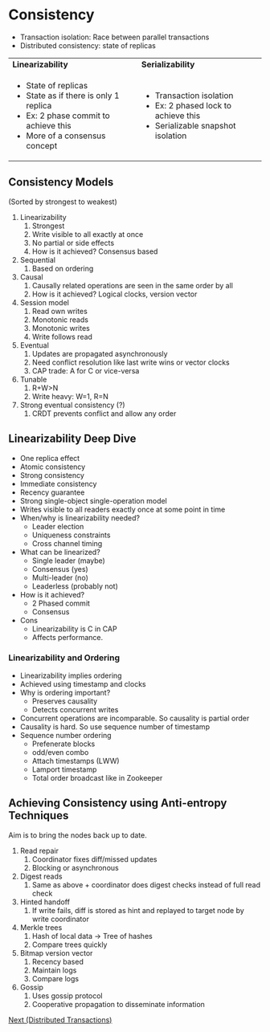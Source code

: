 
# Consistency



* Transaction isolation: Race between parallel transactions
* Distributed consistency: state of replicas

<table>
  <tr>
   <td>
<strong>Linearizability</strong>
   </td>
   <td><strong>Serializability</strong>
   </td>
  </tr>
  <tr>
   <td>
<ul>

<li>State of replicas

<li>State as if there is only 1 replica

<li>Ex: 2 phase commit to achieve this

<li>More of a consensus concept
</li>
</ul>
   </td>
   <td>
<ul>

<li>Transaction isolation

<li>Ex: 2 phased lock to achieve this

<li>Serializable snapshot isolation
</li>
</ul>
   </td>
  </tr>
</table>



## Consistency Models

(Sorted by strongest to weakest)



1. Linearizability
    1. Strongest
    2. Write visible to all exactly at once
    3. No partial or side effects
    4. How is it achieved? Consensus based
2. Sequential
    1. Based on ordering
3. Causal
    1. Causally related operations are seen in the same order by all
    2. How is it achieved? Logical clocks, version vector
4. Session model
    1. Read own writes
    2. Monotonic reads
    3. Monotonic writes
    4. Write follows read
5. Eventual
    1. Updates are propagated asynchronously
    2. Need conflict resolution like last write wins or vector clocks
    3. CAP trade: A for C or vice-versa
6. Tunable
    1. R+W>N
    2. Write heavy: W=1, R=N
7. Strong eventual consistency (?)
    1. CRDT prevents conflict and allow any order


## Linearizability Deep Dive



* One replica effect
* Atomic consistency
* Strong consistency
* Immediate consistency
* Recency guarantee
* Strong single-object single-operation model
* Writes visible to all readers exactly once at some point in time
* When/why is linearizability needed?
    * Leader election
    * Uniqueness constraints
    * Cross channel timing
* What can be linearized?
    * Single leader (maybe)
    * Consensus (yes)
    * Multi-leader (no)
    * Leaderless (probably not)
* How is it achieved?
    * 2 Phased commit
    * Consensus
* Cons
    * Linearizability is C in CAP
    * Affects performance.


### Linearizability and Ordering



* Linearizability implies ordering
* Achieved using timestamp and clocks
* Why is ordering important?
    * Preserves causality
    * Detects concurrent writes
* Concurrent operations are incomparable. So causality is partial order
* Causality is hard. So use sequence number of timestamp
* Sequence number ordering
    * Prefenerate blocks
    * odd/even combo
    * Attach timestamps (LWW)
    * Lamport timestamp
    * Total order broadcast like in Zookeeper


## Achieving Consistency using Anti-entropy Techniques

Aim is to bring the nodes back up to date.



1. Read repair
    1. Coordinator fixes diff/missed updates
    2. Blocking or asynchronous
2. Digest reads
    1. Same as above + coordinator does digest checks instead of full read check
3. Hinted handoff
    1. If write fails, diff is stored as hint and replayed to target node by write coordinator
4. Merkle trees
    1. Hash of local data -> Tree of hashes
    2. Compare trees quickly
5. Bitmap version vector
    1. Recency based
    2. Maintain logs
    3. Compare logs
6. Gossip 
    1. Uses gossip protocol
    2. Cooperative propagation to disseminate information




[Next (Distributed Transactions)](distributed_transactions.md)